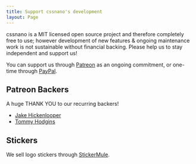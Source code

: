 ```yaml
---
title: Support cssnano's development
layout: Page
---
```


cssnano is a MIT licensed open source project and therefore completely free
to use; however development of new features & ongoing maintenance work is not
sustainable without financial backing. Please help us to stay independent and
support us!

You can support us through [Patreon](https://www.patreon.com/beneb) as an
ongoing commitment, or one-time through [PayPal](https://www.paypal.me/benebinfo).


## Patreon Backers

A huge THANK YOU to our recurring backers!

- [Jake Hickenlooper](https://twitter.com/jkenlooper)
- [Tommy Hodgins](https://twitter.com/innovati)


## Stickers

We sell logo stickers through [StickerMule](https://www.stickermule.com/uk/marketplace/11086-cssnano).
